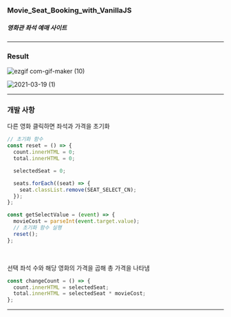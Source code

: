 ### Movie_Seat_Booking_with_VanillaJS
##### 영화관 좌석 예매 사이트
<hr>

### Result



![ezgif com-gif-maker (10)](https://user-images.githubusercontent.com/63100352/111788117-0cf19c00-8903-11eb-8e36-9f0949d10ef3.gif)



![2021-03-19 (1)](https://user-images.githubusercontent.com/63100352/111787623-8210a180-8902-11eb-8317-a4879697c236.png)

---

### 개발 사항

다른 영화 클릭하면 좌석과 가격을 초기화

```js
// 초기화 함수
const reset = () => {
  count.innerHTML = 0;
  total.innerHTML = 0;

  selectedSeat = 0;

  seats.forEach((seat) => {
    seat.classList.remove(SEAT_SELECT_CN);
  });
};

const getSelectValue = (event) => {
  movieCost = parseInt(event.target.value);
  // 초기화 함수 실행
  reset();
};
```
<br>

선택 좌석 수와 해당 영화의 가격을 곱해 총 가격을 나타냄
```js
const changeCount = () => {
  count.innerHTML = selectedSeat;
  total.innerHTML = selectedSeat * movieCost;
};
```

---
